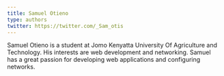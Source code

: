 ```yaml
---
title: Samuel Otieno
type: authors
twitter: https://twitter.com/_Sam_otis
---
```

Samuel Otieno is a student at Jomo Kenyatta University Of Agriculture and Technology. His interests are web development and networking. Samuel has a great passion for developing web applications and configuring networks.
